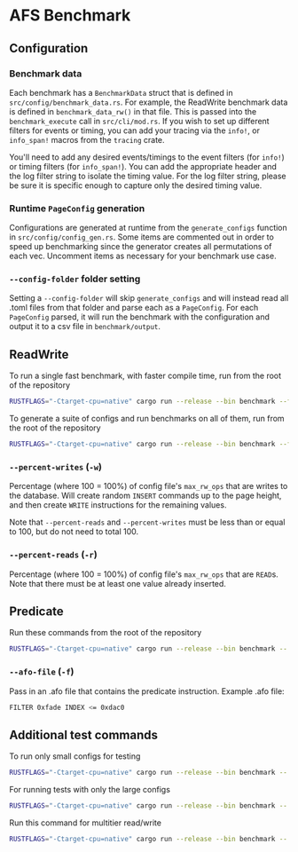 # AFS Benchmark

## Configuration

### Benchmark data

Each benchmark has a `BenchmarkData` struct that is defined in `src/config/benchmark_data.rs`. For example, the ReadWrite benchmark data is defined in `benchmark_data_rw()` in that file. This is passed into the `benchmark_execute` call in `src/cli/mod.rs`. If you wish to set up different filters for events or timing, you can add your tracing via the `info!`, or `info_span!` macros from the `tracing` crate.

You'll need to add any desired events/timings to the event filters (for `info!`) or timing filters (for `info_span!`). You can add the appropriate header and the log filter string to isolate the timing value. For the log filter string, please be sure it is specific enough to capture only the desired timing value.

### Runtime `PageConfig` generation

Configurations are generated at runtime from the `generate_configs` function in `src/config/config_gen.rs`. Some items are commented out in order to speed up benchmarking since the generator creates all permutations of each vec. Uncomment items as necessary for your benchmark use case.

### `--config-folder` folder setting

Setting a `--config-folder` will skip `generate_configs` and will instead read all .toml files from that folder and parse each as a `PageConfig`. For each `PageConfig` parsed, it will run the benchmark with the configuration and output it to a csv file in `benchmark/output`.

## ReadWrite

To run a single fast benchmark, with faster compile time, run from the root of the repository

```bash
RUSTFLAGS="-Ctarget-cpu=native" cargo run --release --bin benchmark --features parallel -- rw -r 90 -w 10 --config-folder benchmark/config/single_rw
```

To generate a suite of configs and run benchmarks on all of them, run from the root of the repository

```bash
RUSTFLAGS="-Ctarget-cpu=native" cargo run --release --bin benchmark --features parallel -- rw -r 90 -w 10
```

### `--percent-writes` (`-w`)

Percentage (where 100 = 100%) of config file's `max_rw_ops` that are writes to the database. Will create random `INSERT` commands up to the page height, and then create `WRITE` instructions for the remaining values.

Note that `--percent-reads` and `--percent-writes` must be less than or equal to 100, but do not need to total 100.

### `--percent-reads` (`-r`)

Percentage (where 100 = 100%) of config file's `max_rw_ops` that are `READ`s. Note that there must be at least one value already inserted.

## Predicate

Run these commands from the root of the repository

```bash
RUSTFLAGS="-Ctarget-cpu=native" cargo run --release --bin benchmark -- predicate -f benchmark/config/olap/filter_0xfade.afo
```

### `--afo-file` (`-f`)

Pass in an .afo file that contains the predicate instruction. Example .afo file:

```bash
FILTER 0xfade INDEX <= 0xdac0
```

## Additional test commands

To run only small configs for testing

```bash
RUSTFLAGS="-Ctarget-cpu=native" cargo run --release --bin benchmark -- rw -r 90 -w 10 --config-folder benchmark/config/mini
```

For running tests with only the large configs

```bash
RUSTFLAGS="-Ctarget-cpu=native" cargo run --release --bin benchmark -- rw -r 90 -w 10 --config-folder benchmark/config/large
```

Run this command for multitier read/write

```bash
RUSTFLAGS="-Ctarget-cpu=native" cargo run --release --bin benchmark -- mtrw -n
```